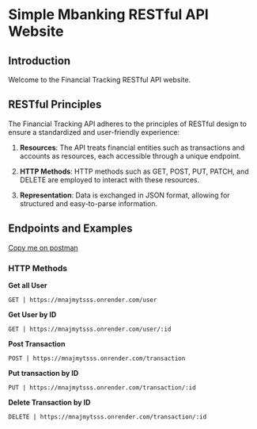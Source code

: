 # Simple Mbanking RESTful API Website

## Introduction

Welcome to the Financial Tracking RESTful API website.

## RESTful Principles

The Financial Tracking API adheres to the principles of RESTful design to ensure a standardized and user-friendly experience:

1. **Resources**: The API treats financial entities such as transactions and accounts as resources, each accessible through a unique endpoint.

2. **HTTP Methods**: HTTP methods such as GET, POST, PUT, PATCH, and DELETE are employed to interact with these resources.

3. **Representation**: Data is exchanged in JSON format, allowing for structured and easy-to-parse information.

## Endpoints and Examples

[Copy me on postman](https://mnajmytsss.onrender.com)

### HTTP Methods

**Get all User**

```http
GET | https://mnajmytsss.onrender.com/user
```

**Get User by ID**

```http
GET | https://mnajmytsss.onrender.com/user/:id
```

**Post Transaction**

```http
POST | https://mnajmytsss.onrender.com/transaction
```

**Put transaction by ID**

```http
PUT | https://mnajmytsss.onrender.com/transaction/:id
```

**Delete Transaction by ID**

```http
DELETE | https://mnajmytsss.onrender.com/transaction/:id
```
